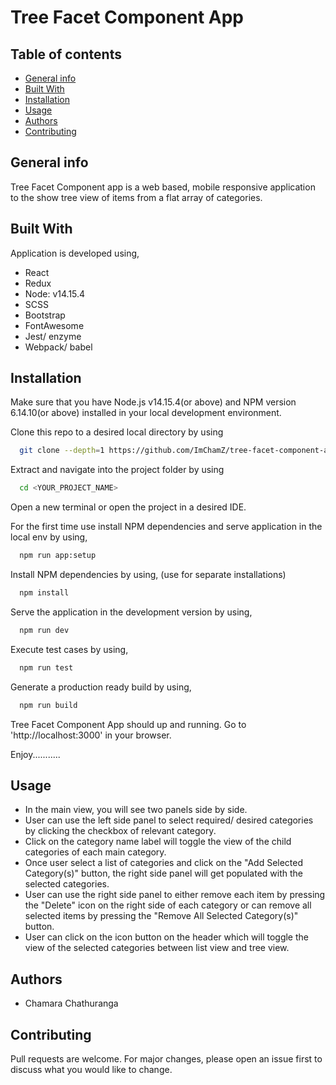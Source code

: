 # Tree Facet Component App

## Table of contents

- [General info](#general-info)
- [Built With](#built-with)
- [Installation](#installation)
- [Usage](#usage)
- [Authors](#authors)
- [Contributing](#contributing)

## General info

Tree Facet Component app is a web based, mobile responsive application to the show tree view of items from a flat array of categories.

## Built With

Application is developed using,

- React
- Redux
- Node: v14.15.4
- SCSS
- Bootstrap
- FontAwesome
- Jest/ enzyme
- Webpack/ babel

## Installation

Make sure that you have Node.js v14.15.4(or above) and NPM version 6.14.10(or above) installed in your local development environment.

Clone this repo to a desired local directory by using

```bash
  git clone --depth=1 https://github.com/ImChamZ/tree-facet-component-app.git <YOUR_PROJECT_NAME>
```

Extract and navigate into the project folder by using

```bash
  cd <YOUR_PROJECT_NAME>
```

Open a new terminal or open the project in a desired IDE.

For the first time use install NPM dependencies and serve application in the local env by using,

```bash
  npm run app:setup
```

Install NPM dependencies by using, (use for separate installations)

```bash
  npm install
```

Serve the application in the development version by using,

```bash
  npm run dev
```

Execute test cases by using,

```bash
  npm run test
```

Generate a production ready build by using,

```bash
  npm run build
```

Tree Facet Component App should up and running.
Go to 'http://localhost:3000' in your browser.

Enjoy...........

## Usage

- In the main view, you will see two panels side by side.
- User can use the left side panel to select required/ desired categories by clicking the checkbox of relevant category.
- Click on the category name label will toggle the view of the child categories of each main category.
- Once user select a list of categories and click on the "Add Selected Category(s)" button, the right side panel will get populated with the selected categories.
- User can use the right side panel to either remove each item by pressing the "Delete" icon on the right side of each category or can remove all selected items by pressing the "Remove All Selected Category(s)" button.
- User can click on the icon button on the header which will toggle the view of the selected categories between list view and tree view.

## Authors

- Chamara Chathuranga

## Contributing

Pull requests are welcome. For major changes, please open an issue first to discuss what you would like to change.

